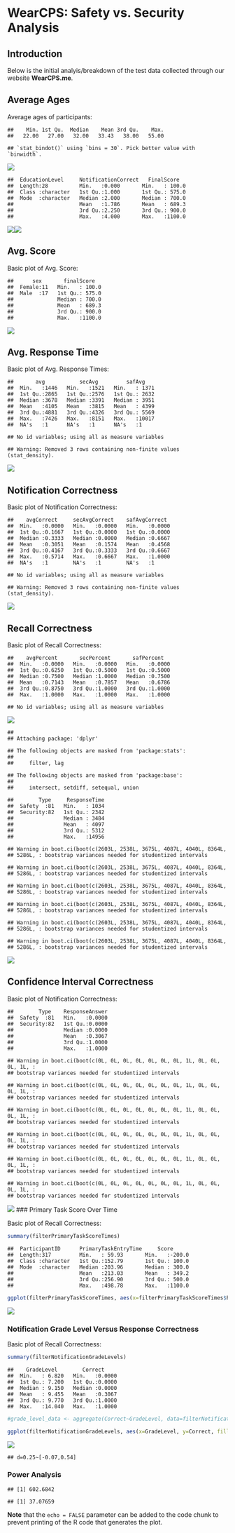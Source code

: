 WearCPS: Safety vs. Security Analysis
================

Introduction
------------

Below is the initial analyis/breakdown of the test data collected through our website **WearCPS.me**.

Average Ages
------------

Average ages of participants:

    ##    Min. 1st Qu.  Median    Mean 3rd Qu.    Max. 
    ##   22.00   27.00   32.00   33.43   38.00   55.00

    ## `stat_bindot()` using `bins = 30`. Pick better value with `binwidth`.

![](GeneratedMarkdown_files/figure-markdown_github/analysis-1.png)

    ##  EducationLevel     NotificationCorrect   FinalScore    
    ##  Length:28          Min.   :0.000       Min.   : 100.0  
    ##  Class :character   1st Qu.:1.000       1st Qu.: 575.0  
    ##  Mode  :character   Median :2.000       Median : 700.0  
    ##                     Mean   :1.786       Mean   : 689.3  
    ##                     3rd Qu.:2.250       3rd Qu.: 900.0  
    ##                     Max.   :4.000       Max.   :1100.0

![](GeneratedMarkdown_files/figure-markdown_github/analysis-2.png)![](GeneratedMarkdown_files/figure-markdown_github/analysis-3.png)

Avg. Score
----------

Basic plot of Avg. Score:

    ##      sex       finalScore    
    ##  Female:11   Min.   : 100.0  
    ##  Male  :17   1st Qu.: 575.0  
    ##              Median : 700.0  
    ##              Mean   : 689.3  
    ##              3rd Qu.: 900.0  
    ##              Max.   :1100.0

![](GeneratedMarkdown_files/figure-markdown_github/analysis2-1.png)

Avg. Response Time
------------------

Basic plot of Avg. Response Times:

    ##       avg           secAvg         safAvg     
    ##  Min.   :1446   Min.   :1521   Min.   : 1371  
    ##  1st Qu.:2865   1st Qu.:2576   1st Qu.: 2632  
    ##  Median :3678   Median :3391   Median : 3951  
    ##  Mean   :4105   Mean   :3815   Mean   : 4399  
    ##  3rd Qu.:4881   3rd Qu.:4326   3rd Qu.: 5569  
    ##  Max.   :7426   Max.   :8151   Max.   :10017  
    ##  NA's   :1      NA's   :1      NA's   :1

    ## No id variables; using all as measure variables

    ## Warning: Removed 3 rows containing non-finite values (stat_density).

![](GeneratedMarkdown_files/figure-markdown_github/analysis3-1.png)

Notification Correctness
------------------------

Basic plot of Notification Correctness:

    ##    avgCorrect     secAvgCorrect    safAvgCorrect   
    ##  Min.   :0.0000   Min.   :0.0000   Min.   :0.0000  
    ##  1st Qu.:0.1667   1st Qu.:0.0000   1st Qu.:0.0000  
    ##  Median :0.3333   Median :0.0000   Median :0.6667  
    ##  Mean   :0.3051   Mean   :0.1574   Mean   :0.4568  
    ##  3rd Qu.:0.4167   3rd Qu.:0.3333   3rd Qu.:0.6667  
    ##  Max.   :0.5714   Max.   :0.6667   Max.   :1.0000  
    ##  NA's   :1        NA's   :1        NA's   :1

    ## No id variables; using all as measure variables

    ## Warning: Removed 3 rows containing non-finite values (stat_density).

![](GeneratedMarkdown_files/figure-markdown_github/analysis4-1.png)

Recall Correctness
------------------

Basic plot of Recall Correctness:

    ##    avgPercent       secPercent       safPercent    
    ##  Min.   :0.0000   Min.   :0.0000   Min.   :0.0000  
    ##  1st Qu.:0.6250   1st Qu.:0.5000   1st Qu.:0.5000  
    ##  Median :0.7500   Median :1.0000   Median :0.7500  
    ##  Mean   :0.7143   Mean   :0.7857   Mean   :0.6786  
    ##  3rd Qu.:0.8750   3rd Qu.:1.0000   3rd Qu.:1.0000  
    ##  Max.   :1.0000   Max.   :1.0000   Max.   :1.0000

    ## No id variables; using all as measure variables

![](GeneratedMarkdown_files/figure-markdown_github/analysis5-1.png)

    ## 
    ## Attaching package: 'dplyr'

    ## The following objects are masked from 'package:stats':
    ## 
    ##     filter, lag

    ## The following objects are masked from 'package:base':
    ## 
    ##     intersect, setdiff, setequal, union

    ##        Type     ResponseTime  
    ##  Safety  :81   Min.   : 1034  
    ##  Security:82   1st Qu.: 2342  
    ##                Median : 3484  
    ##                Mean   : 4097  
    ##                3rd Qu.: 5312  
    ##                Max.   :14956

    ## Warning in boot.ci(boot(c(2603L, 2538L, 3675L, 4087L, 4040L, 8364L,
    ## 5286L, : bootstrap variances needed for studentized intervals

    ## Warning in boot.ci(boot(c(2603L, 2538L, 3675L, 4087L, 4040L, 8364L,
    ## 5286L, : bootstrap variances needed for studentized intervals

    ## Warning in boot.ci(boot(c(2603L, 2538L, 3675L, 4087L, 4040L, 8364L,
    ## 5286L, : bootstrap variances needed for studentized intervals

    ## Warning in boot.ci(boot(c(2603L, 2538L, 3675L, 4087L, 4040L, 8364L,
    ## 5286L, : bootstrap variances needed for studentized intervals

    ## Warning in boot.ci(boot(c(2603L, 2538L, 3675L, 4087L, 4040L, 8364L,
    ## 5286L, : bootstrap variances needed for studentized intervals

    ## Warning in boot.ci(boot(c(2603L, 2538L, 3675L, 4087L, 4040L, 8364L,
    ## 5286L, : bootstrap variances needed for studentized intervals

![](GeneratedMarkdown_files/figure-markdown_github/analysis6-1.png)

Confidence Interval Correctness
-------------------------------

Basic plot of Notification Correctness:

    ##        Type    ResponseAnswer  
    ##  Safety  :81   Min.   :0.0000  
    ##  Security:82   1st Qu.:0.0000  
    ##                Median :0.0000  
    ##                Mean   :0.3067  
    ##                3rd Qu.:1.0000  
    ##                Max.   :1.0000

    ## Warning in boot.ci(boot(c(0L, 0L, 0L, 0L, 0L, 0L, 0L, 1L, 0L, 0L, 0L, 1L, :
    ## bootstrap variances needed for studentized intervals

    ## Warning in boot.ci(boot(c(0L, 0L, 0L, 0L, 0L, 0L, 0L, 1L, 0L, 0L, 0L, 1L, :
    ## bootstrap variances needed for studentized intervals

    ## Warning in boot.ci(boot(c(0L, 0L, 0L, 0L, 0L, 0L, 0L, 1L, 0L, 0L, 0L, 1L, :
    ## bootstrap variances needed for studentized intervals

    ## Warning in boot.ci(boot(c(0L, 0L, 0L, 0L, 0L, 0L, 0L, 1L, 0L, 0L, 0L, 1L, :
    ## bootstrap variances needed for studentized intervals

    ## Warning in boot.ci(boot(c(0L, 0L, 0L, 0L, 0L, 0L, 0L, 1L, 0L, 0L, 0L, 1L, :
    ## bootstrap variances needed for studentized intervals

    ## Warning in boot.ci(boot(c(0L, 0L, 0L, 0L, 0L, 0L, 0L, 1L, 0L, 0L, 0L, 1L, :
    ## bootstrap variances needed for studentized intervals

![](GeneratedMarkdown_files/figure-markdown_github/analysis7-1.png) \#\#\# Primary Task Score Over Time

Basic plot of Recall Correctness:

``` r
summary(filterPrimaryTaskScoreTimes)
```

    ##  ParticipantID      PrimaryTaskEntryTime     Score       
    ##  Length:317         Min.   : 59.93       Min.   :-200.0  
    ##  Class :character   1st Qu.:152.79       1st Qu.: 100.0  
    ##  Mode  :character   Median :203.96       Median : 300.0  
    ##                     Mean   :213.03       Mean   : 349.2  
    ##                     3rd Qu.:256.90       3rd Qu.: 500.0  
    ##                     Max.   :498.78       Max.   :1100.0

``` r
ggplot(filterPrimaryTaskScoreTimes, aes(x=filterPrimaryTaskScoreTimes$PrimaryTaskEntryTime, y=filterPrimaryTaskScoreTimes$Score)) +  geom_point() + ggtitle("Score Vs. Time") + labs(x="Time", y ="Score")
```

![](GeneratedMarkdown_files/figure-markdown_github/analysis8-1.png)

### Notification Grade Level Versus Response Correctness

Basic plot of Recall Correctness:

``` r
summary(filterNotificationGradeLevels)
```

    ##    GradeLevel        Correct      
    ##  Min.   : 6.820   Min.   :0.0000  
    ##  1st Qu.: 7.200   1st Qu.:0.0000  
    ##  Median : 9.150   Median :0.0000  
    ##  Mean   : 9.455   Mean   :0.3067  
    ##  3rd Qu.: 9.770   3rd Qu.:1.0000  
    ##  Max.   :14.040   Max.   :1.0000

``` r
#grade_level_data <- aggregate(Correct~GradeLevel, data=filterNotificationGradeLevels, #FUN=function(filterNotificationGradeLevels) c(mean=mean(filterNotificationGradeLevels), #count=length(filterNotificationGradeLevels)))

ggplot(filterNotificationGradeLevels, aes(x=GradeLevel, y=Correct, fill=GradeLevel)) +  stat_summary(fun.y="mean", geom ="bar") + ggtitle("Grade Levels Vs Correctness") + labs(x="Grade Level", y ="Correctness")
```

![](GeneratedMarkdown_files/figure-markdown_github/analysis9-1.png)

    ## d=0.25~[-0.07,0.54]

### Power Analysis

    ## [1] 602.6842

    ## [1] 37.07659

**Note** that the `echo = FALSE` parameter can be added to the code chunk to prevent printing of the R code that generates the plot.
